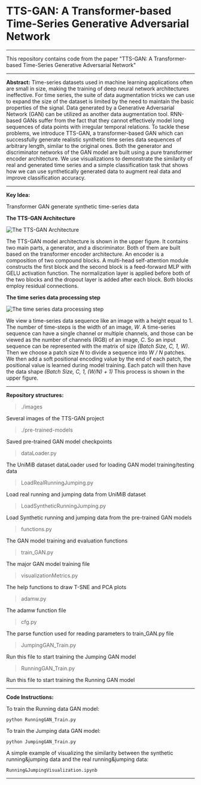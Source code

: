 # TTS-GAN: A Transformer-based Time-Series Generative Adversarial Network
---
This repository contains code from the paper "TTS-GAN: A Transformer-based Time-Series Generative Adversarial Network"

---

**Abstract:**
Time-series datasets used in machine learning applications often are small in size, making the training of deep neural network architectures ineffective. For time series, the suite of data augmentation tricks we can use to expand the size of the dataset is limited by the need to maintain the basic properties of the signal. Data generated by a Generative Adversarial Network (GAN) can be utilized as another data augmentation tool. RNN-based GANs suffer from the fact that they cannot effectively model long sequences of data points with irregular temporal relations. To tackle these problems, we introduce TTS-GAN, a transformer-based GAN which can successfully generate realistic synthetic time series data sequences of arbitrary length, similar to the original ones. Both the generator and discriminator networks of the GAN model are built using a pure transformer encoder architecture. We use visualizations to demonstrate the similarity of real and generated time series and a simple classification task that shows how we can use synthetically generated data to augment real data and improve classification accuracy.

---

**Key Idea:**

Transformer GAN generate synthetic time-series data

**The TTS-GAN Architecture** 

![The TTS-GAN Architecture](./images/TTS-GAN.png)

The TTS-GAN model architecture is shown in the upper figure. It contains two main parts, a generator, and a discriminator. Both of them are built based on the transformer encoder architecture. An encoder is a composition of two compound blocks. A multi-head self-attention module constructs the first block and the second block is a feed-forward MLP with GELU activation function. The normalization layer is applied before both of the two blocks and the dropout layer is added after each block. Both blocks employ residual connections. 


**The time series data processing step**

![The time series data processing step](./images/PositionalEncoding.png)

We view a time-series data sequence like an image with a height equal to 1. The number of time-steps is the width of an image, *W*. A time-series sequence can have a single channel or multiple channels, and those can be viewed as the number of channels (RGB) of an image, *C*. So an input sequence can be represented with the matrix of size *(Batch Size, C, 1, W)*. Then we choose a patch size *N* to divide a sequence into *W / N* patches. We then add a soft positional encoding value by the end of each patch, the positional value is learned during model training. Each patch will then have the data shape *(Batch Size, C, 1, (W/N) + 1)* This process is shown in the upper figure.

---

**Repository structures:**

> ./images

Several images of the TTS-GAN project


> ./pre-trained-models

Saved pre-trained GAN model checkpoints


> dataLoader.py

The UniMiB dataset dataLoader used for loading GAN model training/testing data


> LoadRealRunningJumping.py

Load real running and jumping data from UniMiB dataset


> LoadSyntheticRunningJumping.py

Load Synthetic running and jumping data from the pre-trained GAN models


> functions.py

The GAN model training and evaluation functions


> train_GAN.py

The major GAN model training file


> visualizationMetrics.py

The help functions to draw T-SNE and PCA plots


> adamw.py 

The adamw function file


> cfg.py

The parse function used for reading parameters to train_GAN.py file


> JumpingGAN_Train.py

Run this file to start training the Jumping GAN model


> RunningGAN_Train.py

Run this file to start training the Running GAN model


---

**Code Instructions:**


To train the Running data GAN model:
```
python RunningGAN_Train.py
```

To train the Jumping data GAN model:
```
python JumpingGAN_Train.py
```

A simple example of visualizing the similarity between the synthetic running&jumping data and the real running&jumping data:
```
Running&JumpingVisualization.ipynb
```
---
